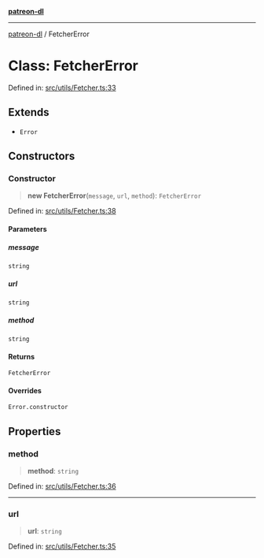[**patreon-dl**](../README.md)

***

[patreon-dl](../README.md) / FetcherError

# Class: FetcherError

Defined in: [src/utils/Fetcher.ts:33](https://github.com/patrickkfkan/patreon-dl/blob/faebc79e7105b755ed4bb91829b93f102ad3b38c/src/utils/Fetcher.ts#L33)

## Extends

- `Error`

## Constructors

### Constructor

> **new FetcherError**(`message`, `url`, `method`): `FetcherError`

Defined in: [src/utils/Fetcher.ts:38](https://github.com/patrickkfkan/patreon-dl/blob/faebc79e7105b755ed4bb91829b93f102ad3b38c/src/utils/Fetcher.ts#L38)

#### Parameters

##### message

`string`

##### url

`string`

##### method

`string`

#### Returns

`FetcherError`

#### Overrides

`Error.constructor`

## Properties

### method

> **method**: `string`

Defined in: [src/utils/Fetcher.ts:36](https://github.com/patrickkfkan/patreon-dl/blob/faebc79e7105b755ed4bb91829b93f102ad3b38c/src/utils/Fetcher.ts#L36)

***

### url

> **url**: `string`

Defined in: [src/utils/Fetcher.ts:35](https://github.com/patrickkfkan/patreon-dl/blob/faebc79e7105b755ed4bb91829b93f102ad3b38c/src/utils/Fetcher.ts#L35)

